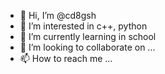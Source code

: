 - 👋 Hi, I’m @cd8gsh
- 👀 I’m interested in c++, python
- 🌱 I’m currently learning in school
- 💞️ I’m looking to collaborate on ...
- 📫 How to reach me ...

<!---
cd8gsh/cd8gsh is a ✨ special ✨ repository because its `README.md` (this file) appears on your GitHub profile.
You can click the Preview link to take a look at your changes.
--->
